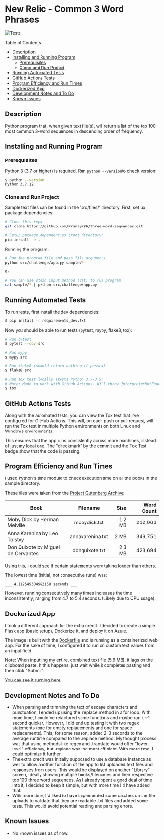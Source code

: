 # New Relic - Common 3 Word Phrases

![Tests](https://github.com/PranayP86/three-word-sequences/actions/workflows/tests.yml/badge.svg)

Table of Contents

  - [Description](#Description)
  - [Installing and Running Program](#Installing-and-Running-Program)
    - [Prerequisites](#Prerequisites)
    - [Clone and Run Project](#Clone-and-Run-Project)
  - [Running Automated Tests](#Running-Automated-Tests)
  - [GitHub Actions Tests](#GitHub-Actions-Tests)
  - [Program Efficiency and Run Times](#Program-Efficiency-and-Run-Times)
  - [Dockerized App](#Dockerized-App)
  - [Development Notes and To Do](#Development-Notes-and-To-Do)
  - [Known Issues](#Known-Issues)

## Description

Python program that, when given text file(s), will return a list of the top 100 most common 3-word sequences in descending order of frequency.

## Installing and Running Program


### Prerequisites

Python 3 (3.7 or higher) is required. Run `python --version`to check version:

```bash
$ python --version
Python 3.7.12
```

### Clone and Run Project

Sample text files can be found in the 'src/files/' directory.
First, set up package dependencies:

```bash
# Clone this repo
git clone https://github.com/PranayP86/three-word-sequences.git

# Setup package dependencies (root directory)
pip install -e .
```

Running the program:

```bash
# Run the program file and pass file arguments
python src/challenge/app.py sample/*

Or

# You can use stdin input method (cat) to run program
cat sample/* | python src/challenge/app.py
```

## Running Automated Tests

To run tests, first install the dev dependencies:

```bash
$ pip install -r requirements_dev.txt
```

Now you should be able to run tests (pytest, mypy, flake8, tox):

```bash
# Run pytest
$ pytest --cov src

# Run mypy
$ mypy src

# Run flake8 (should return nothing if passed)
$ flake8 src

# Run tox test locally (tests Python 3.7-3.9)
# Note: Made to work with GitHub Actions. Will throw InterpreterNotFound for any version not installed if running locally.
$ tox
```
## GitHub Actions Tests

Along with the automated tests, you can view the Tox test that I've configured for GitHub Actions. This will, on each push or pull request, will run the Tox test in multiple Python environments on both Linux and Windows environments. 

This ensures that the app runs consistently across more machines, instead of just my local one. The "checkmark" by the commit and the Tox Test badge show that the code is passing.

## Program Efficiency and Run Times

I used Python's time module to check execution time on all the books in the sample directory.

These files were taken from the [Project Gutenberg Archive](https://www.gutenberg.org/):

| Book | Filename  | Size | Word Count |
| ---- |:---------:| ----:| ----------:|
| Moby Dick by Herman Melville | mobydick.txt | 1.2 MB | 212,063 |
| Anna Karenina by Leo Tolstoy| annakarenina.txt | 2 MB | 349,751 |
| Don Quixote by Miguel de Cervantes | donquixote.txt | 2.3 MB | 423,694 |

Using this, I could see if certain statements were taking longer than others.

The lowest time (initial, not consecutive runs) was:
```bash
___ 4.112549304962158 seconds ___
```
However, running consecutively many times increases the time inconsistently, ranging from 4.7 to 5.4 seconds. 
(Likely due to CPU usage).

## Dockerized App
I took a different approach for the extra credit. 
I decided to create a simple Flask app (basic setup), Dockerize it, and deploy it on Azure.

The image is built with the [Dockerfile](web_app/Dockerfile) and is running as a containerized web app. 
For the sake of time, I configured it to run on custom text values from an input field.

Note: When inputting my entire, combined text file (5.6 MB), it lags on the clipboard paste. If this happens, just wait while it completes pasting and then click "Submit".

[You can see it running here.](http://threewordsequences.eastus.azurecontainer.io/)

## Development Notes and To Do

- When parsing and trimming the text of escape characters and punctuation, I ended up using the .replace method in a for loop. With more time, I could've refactored some functions and maybe ran it ~1 second quicker. However, I did end up testing it with two regex statements (one for empty replacements and one for space replacements). This, for some reason, added 2-3 seconds to the average runtime compared to the .replace method. My thought process was that using methods like regex and .translate would offer "lower-level" efficiency, but .replace was the most efficient. With more time, I could optimize it further.
- The extra credit was initially supposed to use a database instance as well to allow another function of the app to list uploaded text files and responses from users. This would be displayed on another "Library" screen, ideally showing multiple books/filenames and their respective top 100 three word sequences. As I already spent a good deal of time into it, I decided to keep it simple, but with more time I'd have added that.
- With more time, I'd liked to have implemented some catches on the file uploads to validate that they are readable .txt files and added some tests. This would avoid potential reading and parsing errors.

## Known Issues

- No known issues as of now.
